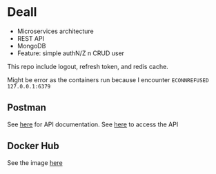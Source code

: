 # Deall
- Microservices architecture
- REST API
- MongoDB
- Feature: simple authN/Z n CRUD user

This repo include logout, refresh token, and redis cache.

Might be error as the containers run because I encounter ```ECONNREFUSED 127.0.0.1:6379```

## Postman
See [here](https://documenter.getpostman.com/view/16899519/UzJQptgE) for API documentation.
See [here](https://www.postman.com/dita-larasati/workspace/dita-s-public-workspace/collection/16899519-afbd4c1e-5ed7-4da8-aaf8-fcc75751f5ab?action=share&creator=16899519) to access the API

## Docker Hub
See the image [here](https://hub.docker.com/repository/docker/ditaisyiyah/deall)
